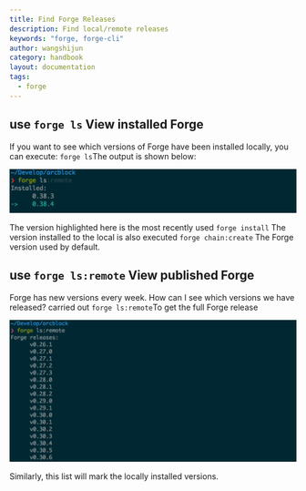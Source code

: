 ```yaml
---
title: Find Forge Releases
description: Find local/remote releases
keywords: "forge, forge-cli"
author: wangshijun
category: handbook
layout: documentation
tags:
  - forge
---
```


## use `forge ls` View installed Forge

If you want to see which versions of Forge have been installed locally, you can execute: `forge ls`The output is shown below:

![](./images/forge-ls.png)

The version highlighted here is the most recently used `forge install` The version installed to the local is also executed `forge chain:create` The Forge version used by default.

## use `forge ls:remote` View published Forge

Forge has new versions every week. How can I see which versions we have released? carried out `forge ls:remote`To get the full Forge release

![](./images/forge-ls-remote.png)

Similarly, this list will mark the locally installed versions.
